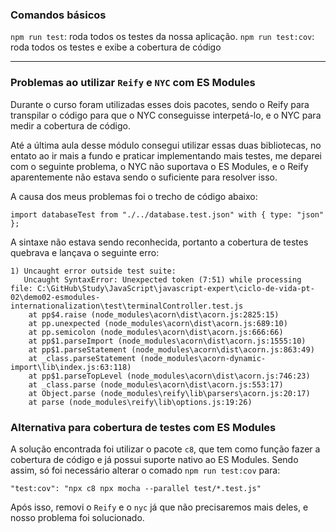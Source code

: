 ### Comandos básicos
`npm run test`: roda todos os testes da nossa aplicação.
`npm run test:cov`: roda todos os testes e exibe a cobertura de código 

****

### Problemas ao utilizar `Reify` e `NYC` com ES Modules
Durante o curso foram utilizadas esses dois pacotes, sendo o Reify para transpilar o código para que o NYC conseguisse interpetá-lo, e o NYC para medir a cobertura de código.

Até a última aula desse módulo consegui utilizar essas duas bibliotecas, no entato ao ir mais a fundo e praticar implementando mais testes, me deparei com o seguinte problema, o NYC não suportava o ES Modules, e o Reify aparentemente não estava sendo o suficiente para resolver isso.

A causa dos meus problemas foi o trecho de código abaixo:
```
import databaseTest from "./../database.test.json" with { type: "json" };
```
A sintaxe não estava sendo reconhecida, portanto a cobertura de testes quebrava e lançava o seguinte erro:

```
1) Uncaught error outside test suite:
   Uncaught SyntaxError: Unexpected token (7:51) while processing file: C:\GitHub\Study\JavaScript\javascript-expert\ciclo-de-vida-pt-02\demo02-esmodules-internationalization\test\terminalController.test.js
    at pp$4.raise (node_modules\acorn\dist\acorn.js:2825:15)
    at pp.unexpected (node_modules\acorn\dist\acorn.js:689:10)
    at pp.semicolon (node_modules\acorn\dist\acorn.js:666:66)
    at pp$1.parseImport (node_modules\acorn\dist\acorn.js:1555:10)
    at pp$1.parseStatement (node_modules\acorn\dist\acorn.js:863:49)
    at _class.parseStatement (node_modules\acorn-dynamic-import\lib\index.js:63:118)
    at pp$1.parseTopLevel (node_modules\acorn\dist\acorn.js:746:23)
    at _class.parse (node_modules\acorn\dist\acorn.js:553:17)
    at Object.parse (node_modules\reify\lib\parsers\acorn.js:20:17)
    at parse (node_modules\reify\lib\options.js:19:26)
```

### Alternativa para cobertura de testes com ES Modules
A solução encontrada foi utilizar o pacote `c8`, que tem como função fazer a cobertura de código e já possui suporte nativo ao ES Modules. Sendo assim, só foi necessário alterar o comado `npm run test:cov` para:
```
"test:cov": "npx c8 npx mocha --parallel test/*.test.js"
```
Após isso, removi o `Reify` e o `nyc` já que não precisaremos mais deles, e nosso problema foi solucionado.

